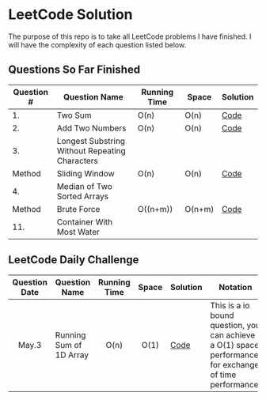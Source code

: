 # LeetCode Solution

The purpose of this repo is to take all LeetCode problems I have finished. I will have the complexity of each question listed below.

## Questions So Far Finished

Question # | Question Name | Running Time | Space | Solution |
--- | --- | --- | --- | --- |
1.| Two Sum | O(n) | O(n) | [Code](../Two_Sum/Solution.java) |
2.| Add Two Numbers| O(n) | O(n)| [Code](../Add_Two_Numbers/Solution.java) | |
3.| Longest Substring Without Repeating Characters|
|Method|Sliding Window | O(n) | O(n) | [Code](../Longest_Substring_Without_Repeating_Characters\SlidingWindows.java) |
4.| Median of Two Sorted Arrays | | | |
|Method|Brute Force|O((n+m))|O(n+m)|[Code](../Median_of_Two_Sorted_Arrays.BruteforceSolution.java)|
11.| Container With Most Water |

## LeetCode Daily Challenge

Question Date | Question Name | Running Time | Space | Solution | Notation |
| :---: | --- | :---: | :---: | --- | --- |
May.3 | Running Sum of 1D Array | O(n) | O(1) | [Code](Daily_Challenge_Sol\RS1DArray.cpp) | This is a io bound question, you can achieve a O(1) space performance for exchange of time performance.